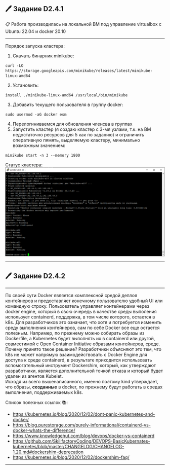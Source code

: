 
## 🖊️ Задание D2.4.1

📋 Работа производилась на локальной ВМ под управление virtualbox с Ubuntu 22.04 и docker 20.10  

---

Порядок запуска кластера:  

1. Скачать бинарник minikube:  
```
curl -LO https://storage.googleapis.com/minikube/releases/latest/minikube-linux-amd64
```
2. Установить:  
```
install ./minikube-linux-amd64 /usr/local/bin/minikube
```
3. Добавить текущего пользователя в группу docker:  
```
sudo usermod -aG docker esm
```
4. Перелогиниваемся для обновления членсва в группах
5. Запустить кластер (я создаю кластер с 3-мя узлами, т.к. на ВМ недостаточно ресурсов для 5 как по заданию) и ограничить оперативную пямять, выделяемую кластеру, минимально возможным значением:  
```
minikube start -n 3 --memory 1800
```

Статус кластера:
!["Minikube кластер"](https://github.com/SergeyErshov/D24-Pract/blob/main/raw/minikube_status.png "minikube cluster")

---

## 🖊️ Задание D2.4.2

---

По своей сути Docker является комплексной средой деплоя контейнеров и предоставляет конечному пользователю удобный UI или командную строку. Пользователь управляет контейнерами через docker engine, который в свою очередь в качестве среды выполения использует containerd, поддержка, в том числе которого, остается в k8s. Для разработчиков это означает, что хотя и потребуется изменить среду выполнения контейнеров, сам по себе Docker все еще остается полезным. Например, по прежнему можно собирать образы из Dockerfile, а Kubernetes будет выполнять их в containerd или другой, совместимой с Open Container Initiative образами контейнеров, среде.  
Почему принято такое решение? Разработчики объясняют это тем, что k8s не может напрямую взаимодействовать с Docker Engine для доступа к среде containerd, в результате приходится использовать вспомогательный инструмент Dockershim, который, как утверждают разработчики, является дополнительной точкой отказа и который будет удален из агентов Kubelet.  
Исходя из всего вышенаписанного, именно поэтому kind утверждает, что образы, **созданные** в docker, по прежнему будут работать в средах выполнения, поддерживаемых k8s. 

Список полезных ссылок 📚:  
* https://kubernetes.io/blog/2020/12/02/dont-panic-kubernetes-and-docker/
* https://blog.purestorage.com/purely-informational/containerd-vs-docker-whats-the-difference/
* https://www.knowledgehut.com/blog/devops/docker-vs-containerd
* https://github.com/SkillfactoryCoding/DEVOPS-BasicKubernates-kubernetes/blob/master/CHANGELOG/CHANGELOG-1.20.md#dockershim-deprecation
* https://kubernetes.io/blog/2020/12/02/dockershim-faq/

---
